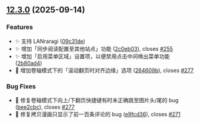 ## [12.3.0](https://github.com/hymbz/ComicReadScript/compare/v12.2.0...v12.3.0) (2025-09-14)

### Features

* :sparkles: 支持 LANraragi ([09c31de](https://github.com/hymbz/ComicReadScript/commit/09c31de6156e232a25339ba98687c2aa05dd8ac3))
* :sparkles: 增加「同步阅读配置至其他站点」功能 ([2c0eb03](https://github.com/hymbz/ComicReadScript/commit/2c0eb0309aff986fde9d966ac45ea8f98087d91b)), closes [#255](https://github.com/hymbz/ComicReadScript/issues/255)
* :sparkles: 增加「启用菜单区域」设置项，以便禁用点击中间唤出菜单功能 ([2b80ad4](https://github.com/hymbz/ComicReadScript/commit/2b80ad478b40d50b9100ced68b4200f8ccab99cc))
* :bug: 增加卷轴模式下的「滚动翻页时对齐边缘」选项 ([264609b](https://github.com/hymbz/ComicReadScript/commit/264609bc5b54e8ab8d3ddf2b7d74fc04509b1145)), closes [#277](https://github.com/hymbz/ComicReadScript/issues/277)

### Bug Fixes

* :bug: 修复卷轴模式下向上/下翻页快捷键有时未正确跳至图片头/尾的 bug ([bee2cbc](https://github.com/hymbz/ComicReadScript/commit/bee2cbc82e0f85dcf266888560ca51ca37feac59)), closes [#277](https://github.com/hymbz/ComicReadScript/issues/277)
* :bug: 修复拷贝漫画只显示了前一百条评论的 bug ([e9fcd36](https://github.com/hymbz/ComicReadScript/commit/e9fcd369108b2ce66fd8d81f24898fed5734c7ca)), closes [#271](https://github.com/hymbz/ComicReadScript/issues/271)
